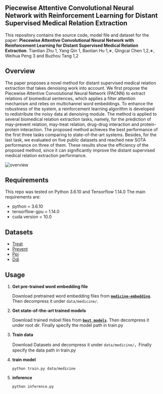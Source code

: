 ## Piecewise Attentive Convolutional Neural Network with Reinforcement Learning for Distant Supervised Medical Relation Extraction

This repository contains the source code, model file and dataset for the paper: **Piecewise Attentive Convolutional Neural Network with Reinforcement Learning for Distant Supervised Medical Relation Extraction**. Tiantian Zhu 1, Yang Qin 1, Baotian Hu 1,∗, Qingcai Chen 1,2,∗, Weihua Peng 3 and Buzhou Tang 1,2


## Overview

The paper proposes a novel method for distant supervised medical relation extraction that takes denoising work into account. We first propose the Piecewise Attentive Convolutional Neural Network (PACNN) to extract relations of biomedical sentences, which applies a filter attention mechanism and relies on multichannel word embeddings. To enhance the robustness of the system, a reinforcement learning algorithm is developed to redistribute the noisy data at denoising module. The method is applied to several biomedical relation extraction tasks, namely, for the prediction of may-prevent relation, may-treat relation, drug-drug interaction and protein-protein interaction. The proposed method achieves the best performance of the first three tasks comparing to state-of-the-art systems. Besides, for the last task, we evaluated on five public datasets and reached new SOTA performance on three of them. These results show the efficiency of the proposed method, since it can significantly improve the distant supervised medical relation extraction performance.

![overview](model.jpg)


## Requirements

This repo was tested on Python 3.6.10 and Tensorflow 1.14.0 The main requirements are:

- python = 3.6.10
- tensorflow-gpu = 1.14.0
- cuda version = 10.0

## Datasets

- [Treat](https://drive.google.com/file/d/1np2jpxZL96da5pRG7w9EcHGLWb9VkLbl/view?usp=sharing)
- [Prevent](https://drive.google.com/file/d/1ASsKXVCvFUEg_vUJ1UYa4PObN1WaCIBu/view?usp=sharing)
- [Ppi](https://drive.google.com/file/d/1i5kZPosFa125gASrW-NFfLBsLpHsO7zi/view?usp=sharing)
- [Ddi](https://drive.google.com/file/d/1tadLJL_lDLcgtPMHIR86jmsrEGag9P9z/view?usp=sharing)

## Usage

1. **Get pre-trained word embedding file**

   Download pretrained word embedding files from  **[`medicine-embedding`](https://drive.google.com/file/d/1xUAF4dbTTO7Ou6y5oQmIU1syBUqCLGs3/view?usp=sharing)**. Then decompress it under `data/medicine/`. 
   
2. **Get state-of-the-art trained models**

   Download trained mdoel files from  **[`best models`](https://drive.google.com/file/d/1VcEi3t261g74pq5ewVLtiIgZllEy1zrh/view?usp=sharing)**. Then decompress it under root dir. Finally specify the model path in train.py
   
3. **Train data**

   Download Datasets and decompress it under `data/medicine/`，Finally specify the data path in train.py
   
4. **train model**

   ```shell
   python train.py data/medicine
   ```

5. **inference** 

    ```shell
   python inference.py
   ```
